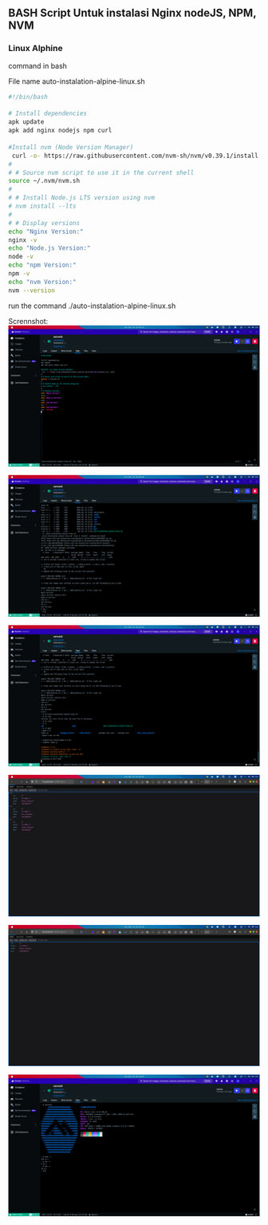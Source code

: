 ## BASH Script Untuk instalasi Nginx nodeJS, NPM, NVM

### Linux Alphine

command in bash

File name auto-instalation-alpine-linux.sh

```bash
#!/bin/bash

# Install dependencies
apk update
apk add nginx nodejs npm curl

#Install nvm (Node Version Manager)
 curl -o- https://raw.githubusercontent.com/nvm-sh/nvm/v0.39.1/install.sh | bash
#
# # Source nvm script to use it in the current shell
source ~/.nvm/nvm.sh
#
# # Install Node.js LTS version using nvm
# nvm install --lts
#
# # Display versions
echo "Nginx Version:"
nginx -v
echo "Node.js Version:"
node -v
echo "npm Version:"
npm -v
echo "nvm Version:"
nvm --version
```

run the command ./auto-instalation-alpine-linux.sh

Scrennshot:
![Alt text](../images/vim-edit-script.png "img")

![Alt text](../images/auto-install.png "img")

![Alt text](../images/example-api-running.png "img")

![Alt text](../images/example-api1.png "img")

![Alt text](../images/example-api2.png "img")

![Alt text](../images/output.png "img")
